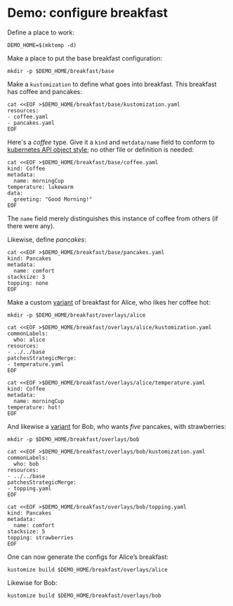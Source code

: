 [kubernetes API object style]: https://kubernetes.io/docs/concepts/overview/working-with-objects/kubernetes-objects/#required-fields
[variant]: ../docs/glossary.md#variant

# Demo: configure breakfast


Define a place to work:

<!-- @makeWorkplace @testAgainstLatestRelease -->
```
DEMO_HOME=$(mktemp -d)
```

Make a place to put the base breakfast configuration:

<!-- @baseDir @testAgainstLatestRelease -->
```
mkdir -p $DEMO_HOME/breakfast/base
```

Make a `kustomization` to define what goes into
breakfast.  This breakfast has coffee and pancakes:

<!-- @baseKustomization @testAgainstLatestRelease -->
```
cat <<EOF >$DEMO_HOME/breakfast/base/kustomization.yaml
resources:
- coffee.yaml
- pancakes.yaml
EOF
```

Here's a _coffee_ type.  Give it a `kind` and `metdata/name` field
to conform to [kubernetes API object style]; no other
file or definition is needed:

<!-- @coffee @testAgainstLatestRelease -->
```
cat <<EOF >$DEMO_HOME/breakfast/base/coffee.yaml
kind: Coffee
metadata:
  name: morningCup
temperature: lukewarm
data:
  greeting: "Good Morning!"
EOF
```

The `name` field merely distinguishes this instance of
coffee from others (if there were any).

Likewise, define _pancakes_:
<!-- @pancakes @testAgainstLatestRelease -->
```
cat <<EOF >$DEMO_HOME/breakfast/base/pancakes.yaml
kind: Pancakes
metadata:
  name: comfort
stacksize: 3
topping: none
EOF
```

Make a custom [variant] of breakfast for Alice, who
likes her coffee hot:

<!-- @aliceOverlay @testAgainstLatestRelease -->
```
mkdir -p $DEMO_HOME/breakfast/overlays/alice

cat <<EOF >$DEMO_HOME/breakfast/overlays/alice/kustomization.yaml
commonLabels:
  who: alice
resources:
- ../../base
patchesStrategicMerge:
- temperature.yaml
EOF

cat <<EOF >$DEMO_HOME/breakfast/overlays/alice/temperature.yaml
kind: Coffee
metadata:
  name: morningCup
temperature: hot!
EOF
```

And likewise a [variant] for Bob, who wants _five_ pancakes, with strawberries:

<!-- @bobOverlay @testAgainstLatestRelease -->
```
mkdir -p $DEMO_HOME/breakfast/overlays/bob

cat <<EOF >$DEMO_HOME/breakfast/overlays/bob/kustomization.yaml
commonLabels:
  who: bob
resources:
- ../../base
patchesStrategicMerge:
- topping.yaml
EOF

cat <<EOF >$DEMO_HOME/breakfast/overlays/bob/topping.yaml
kind: Pancakes
metadata:
  name: comfort
stacksize: 5
topping: strawberries
EOF
```

One can now generate the configs for Alice’s breakfast:

<!-- @generateAlice @testAgainstLatestRelease -->
```
kustomize build $DEMO_HOME/breakfast/overlays/alice
```

Likewise for Bob:

<!-- @generateBob @testAgainstLatestRelease -->
```
kustomize build $DEMO_HOME/breakfast/overlays/bob
```
